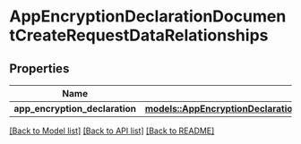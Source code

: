 # AppEncryptionDeclarationDocumentCreateRequestDataRelationships

## Properties

Name | Type | Description | Notes
------------ | ------------- | ------------- | -------------
**app_encryption_declaration** | [**models::AppEncryptionDeclarationDocumentCreateRequestDataRelationshipsAppEncryptionDeclaration**](AppEncryptionDeclarationDocumentCreateRequest_data_relationships_appEncryptionDeclaration.md) |  | 

[[Back to Model list]](../README.md#documentation-for-models) [[Back to API list]](../README.md#documentation-for-api-endpoints) [[Back to README]](../README.md)


